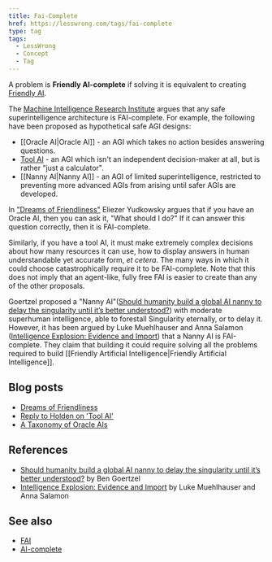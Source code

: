 ```yaml
---
title: Fai-Complete
href: https://lesswrong.com/tags/fai-complete
type: tag
tags:
  - LessWrong
  - Concept
  - Tag
---
```


A problem is **Friendly AI-complete** if solving it is equivalent to creating [Friendly AI](https://wiki.lesswrong.com/wiki/Friendly_AI).

The [Machine Intelligence Research Institute](https://www.lesswrong.com/tag/machine-intelligence-research-institute-miri) argues that any safe superintelligence architecture is FAI-complete. For example, the following have been proposed as hypothetical safe AGI designs:

*   [[Oracle AI|Oracle AI]] \- an AGI which takes no action besides answering questions.
*   [Tool AI](https://www.lesswrong.com/tag/tool-ai) \- an AGI which isn't an independent decision-maker at all, but is rather "just a calculator".
*   [[Nanny AI|Nanny AI]] \- an AGI of limited superintelligence, restricted to preventing more advanced AGIs from arising until safer AGIs are developed.

In ["Dreams of Friendliness"](http://lesswrong.com/lw/tj/dreams_of_friendliness/) Eliezer Yudkowsky argues that if you have an Oracle AI, then you can ask it, "What should I do?" If it can answer this question correctly, then it is FAI-complete.

Similarly, if you have a tool AI, it must make extremely complex decisions about how many resources it can use, how to display answers in human understandable yet accurate form, *et cetera*. The many ways in which it could choose catastrophically require it to be FAI-complete. Note that this does not imply that an agent-like, fully free FAI is easier to create than any of the other proposals.

Goertzel proposed a "Nanny AI"([Should humanity build a global AI nanny to delay the singularity until it’s better understood?](http://commonsenseatheism.com/wp-content/uploads/2012/03/Goertzel-Should-Humanity-Build-a-Global-AI-Nanny-to-Delay-the-Singularity-Until-its-Better-Understood.pdf)) with moderate superhuman intelligence, able to forestall Singularity eternally, or to delay it. However, it has been argued by Luke Muehlhauser and Anna Salamon ([Intelligence Explosion: Evidence and Import](http://intelligence.org/files/IE-EI.pdf)) that a Nanny AI is FAI-complete. They claim that building it could require solving all the problems required to build [[Friendly Artificial Intelligence|Friendly Artificial Intelligence]].

Blog posts
----------

*   [Dreams of Friendliness](http://lesswrong.com/lw/tj/dreams_of_friendliness/)
*   [Reply to Holden on 'Tool AI'](http://lesswrong.com/lw/cze/reply_to_holden_on_tool_ai/)
*   [A Taxonomy of Oracle AIs](http://lesswrong.com/lw/any/a_taxonomy_of_oracle_ais/)

References
----------

*   [Should humanity build a global AI nanny to delay the singularity until it’s better understood?](http://commonsenseatheism.com/wp-content/uploads/2012/03/Goertzel-Should-Humanity-Build-a-Global-AI-Nanny-to-Delay-the-Singularity-Until-its-Better-Understood.pdf) by Ben Goertzel
*   [Intelligence Explosion: Evidence and Import](http://intelligence.org/files/IE-EI.pdf) by Luke Muehlhauser and Anna Salamon

See also
--------

*   [FAI](https://wiki.lesswrong.com/wiki/FAI)
*   [AI-complete](https://www.lesswrong.com/tag/ai-complete)